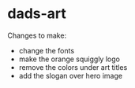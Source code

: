 # dads-art

Changes to make:
- change the fonts
- make the orange squiggly logo
- remove the colors under art titles
- add the slogan over hero image
